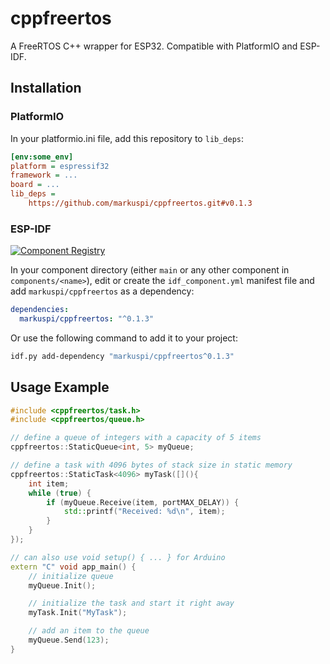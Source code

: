 # cppfreertos

A FreeRTOS C++ wrapper for ESP32. Compatible with PlatformIO and ESP-IDF.

## Installation

### PlatformIO

In your platformio.ini file, add this repository to `lib_deps`:

```ini
[env:some_env]
platform = espressif32
framework = ...
board = ...
lib_deps =
    https://github.com/markuspi/cppfreertos.git#v0.1.3
```

### ESP-IDF

[![Component Registry](https://components.espressif.com/components/markuspi/cppfreertos/badge.svg)](https://components.espressif.com/components/markuspi/cppfreertos)

In your component directory (either `main` or any other component in `components/<name>`), edit or create the `idf_component.yml` manifest file and add `markuspi/cppfreertos` as a dependency:

```yaml
dependencies:
  markuspi/cppfreertos: "^0.1.3"
```

Or use the following command to add it to your project:

```bash
idf.py add-dependency "markuspi/cppfreertos^0.1.3"
```

## Usage Example

```cpp
#include <cppfreertos/task.h>
#include <cppfreertos/queue.h>

// define a queue of integers with a capacity of 5 items
cppfreertos::StaticQueue<int, 5> myQueue;

// define a task with 4096 bytes of stack size in static memory
cppfreertos::StaticTask<4096> myTask([](){
    int item;
    while (true) {
        if (myQueue.Receive(item, portMAX_DELAY)) {
            std::printf("Received: %d\n", item);
        }
    }
});

// can also use void setup() { ... } for Arduino
extern "C" void app_main() {
    // initialize queue
    myQueue.Init();

    // initialize the task and start it right away
    myTask.Init("MyTask");

    // add an item to the queue
    myQueue.Send(123);
}
```
